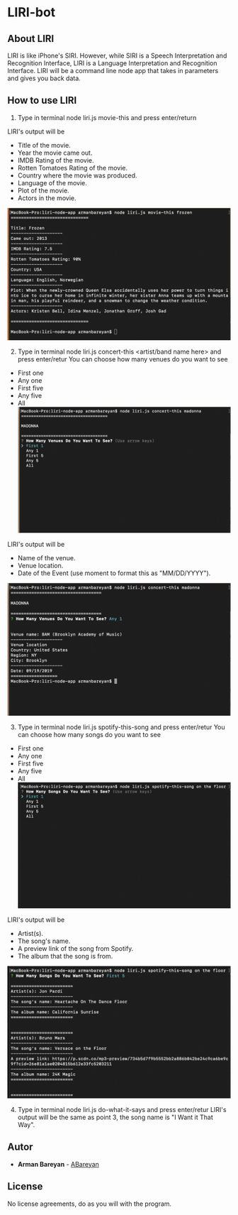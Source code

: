 # LIRI-bot

## About LIRI

LIRI is like iPhone's SIRI. However, while SIRI is a Speech Interpretation and Recognition Interface, LIRI is a Language Interpretation and Recognition Interface. LIRI will be a command line node app that takes in parameters and gives you back data.

## How to use LIRI

1. Type in terminal node liri.js movie-this <movie name here> and press enter/return

LIRI's output will be 

* Title of the movie.
* Year the movie came out.
* IMDB Rating of the movie.
* Rotten Tomatoes Rating of the movie.
* Country where the movie was produced.
* Language of the movie.
* Plot of the movie.
* Actors in the movie.

![Screen1](Screens/Movie_this.png)

2. Type in terminal node liri.js concert-this <artist/band name here> and press enter/retur
You can choose how many venues do you want to see

* First one
* Any one
* First five
* Any five
* All
![Screen2](Screens/Input.png)

LIRI's output will be 

* Name of the venue.
* Venue location.
* Date of the Event (use moment to format this as "MM/DD/YYYY").

![Screen3](Screens/Output.png)

3. Type in terminal node liri.js spotify-this-song <song name here> and press enter/retur
You can choose how many songs do you want to see

* First one
* Any one
* First five
* Any five
* All
![Screen4](Screens/Input_song.png)

LIRI's output will be 

* Artist(s).
* The song's name.
* A preview link of the song from Spotify.
* The album that the song is from.

![Screen4](Screens/Output_song.png)

4. Type in terminal node liri.js do-what-it-says and press enter/retur
LIRI's output will be the same as point 3, the song name is "I Want it That Way".



## Autor 
* **Arman Bareyan** - [ABareyan](https://github.com/ABareyan)

## License

No license agreements, do as you will with the program. 